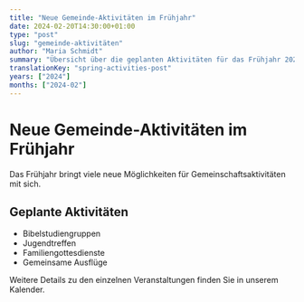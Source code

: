 ```yaml
---
title: "Neue Gemeinde-Aktivitäten im Frühjahr"
date: 2024-02-20T14:30:00+01:00
type: "post"
slug: "gemeinde-aktivitäten"
author: "Maria Schmidt"
summary: "Übersicht über die geplanten Aktivitäten für das Frühjahr 2024."
translationKey: "spring-activities-post"
years: ["2024"]
months: ["2024-02"]
---
```


# Neue Gemeinde-Aktivitäten im Frühjahr

Das Frühjahr bringt viele neue Möglichkeiten für Gemeinschaftsaktivitäten mit sich.

## Geplante Aktivitäten

- Bibelstudiengruppen
- Jugendtreffen
- Familiengottesdienste
- Gemeinsame Ausflüge

Weitere Details zu den einzelnen Veranstaltungen finden Sie in unserem Kalender.
